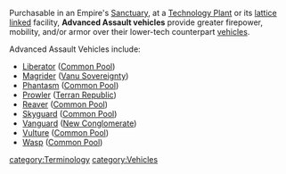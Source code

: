 Purchasable in an Empire's [Sanctuary](Sanctuary.md), at a
[Technology Plant](Technology_Plant.md) or its [lattice
linked](Lattice.md) facility, **Advanced Assault vehicles**
provide greater firepower, mobility, and/or armor over their lower-tech
counterpart [vehicles](category:_Vehicles.md).

Advanced Assault Vehicles include:

- [Liberator](Liberator.md) ([Common
  Pool](Common_Pool.md))
- [Magrider](Magrider.md) ([Vanu
  Sovereignty](Vanu_Sovereignty.md))
- [Phantasm](Phantasm.md) ([Common
  Pool](Common_Pool.md))
- [Prowler](Prowler.md) ([Terran
  Republic](Terran_Republic.md))
- [Reaver](Reaver.md) ([Common Pool](Common_Pool.md))
- [Skyguard](Skyguard.md) ([Common
  Pool](Common_Pool.md))
- [Vanguard](Vanguard.md) ([New
  Conglomerate](New_Conglomerate.md))
- [Vulture](Vulture.md) ([Common
  Pool](Common_Pool.md))
- [Wasp](Wasp.md) ([Common Pool](Common_Pool.md))

[category:Terminology](category:Terminology.md)
[category:Vehicles](category:Vehicles.md)
